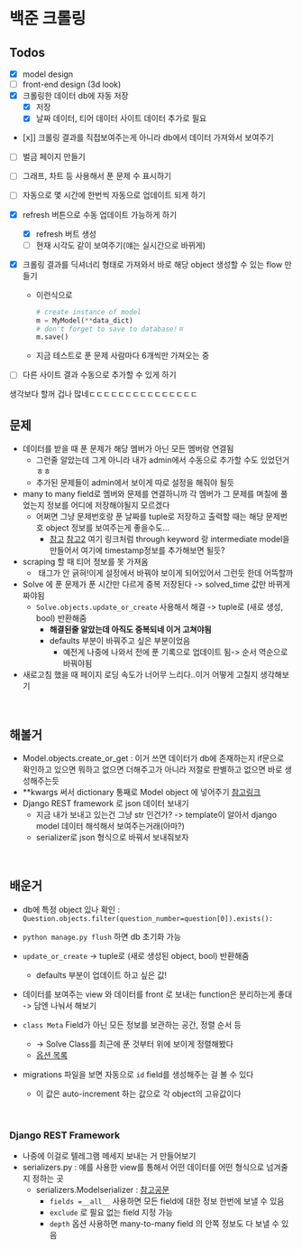 # 백준 크롤링

## Todos
- [x] model design
- [ ] front-end design (3d look)
- [x] 크롤링한 데이터 db에 자동 저장
    - [x] 저장
    - [x] 날짜 데이터, 티어 데이터 사이트 데이터 추가로 필요
- [x]] 크롤링 결과를 직접보여주는게 아니라 db에서 데이터 가져와서 보여주기
- [ ] 벌금 페이지 만들기
- [ ] 그래프, 차트 등 사용해서 푼 문제 수 표시하기
- [ ] 자동으로 몇 시간에 한번씩 자동으로 업데이트 되게 하기
- [x] refresh 버튼으로 수동 업데이트 가능하게 하기
    - [x] refresh 버트 생성
    - [ ] 현재 시각도 같이 보여주기(얘는 실시간으로 바뀌게)
- [x] 크롤링 결과를 딕셔너리 형태로 가져와서 바로 해당 object 생성할 수 있는 flow 만들기
    - 이런식으로
        ```python
        # create instance of model
        m = MyModel(**data_dict)
        # don't forget to save to database!ㅍ
        m.save()
        ```
    - 지금 테스트로 푼 문제 사람마다 6개씩만 가져오는 중
- [ ] 다른 사이트 결과 수동으로 추가할 수 있게 하기
        

생각보다 할꺼 겁나 많네ㄷㄷㄷㄷㄷㄷㄷㄷㄷㄷㄷㄷㄷㄷㄷ

## 문제
- 데이터를 받을 때 푼 문제가 해당 멤버가 아닌 모든 멤버랑 연결됨
    - 그런줄 알았는데 그게 아니라 내가 admin에서 수동으로 추가할 수도 있었던거ㅎㅎ
    - 추가된 문제들이 admin에서 보이게 따로 설정을 해줘야 될듯
- many to many field로 멤버와 문제를 연결하니까 각 멤버가 그 문제를 며칠에 풀었는지 정보를 어디에 저장해야될지 모르겠다
    - 어쩌면 그냥 문제번호랑 푼 날짜를 tuple로 저장하고 출력할 때는 해당 문제번호 object 정보를 보여주는게 좋을수도...
        - [참고](https://stackoverflow.com/questions/31776586/how-to-add-a-timestamp-to-a-manytomany-record)
        [참고2](https://docs.djangoproject.com/en/3.1/topics/db/models/)
        여기 링크처럼 through keyword 랑 intermediate model을 만들어서 여기에 timestamp정보를 추가해보면 될듯?
- scraping 할 때 티어 정보를 못 가져옴
    - <img> 태그가 안 긁혀!이게 설정에서 바꿔야 보이게 되어있어서 그런듯 한데 어뜩할까
- Solve 에 푼 문제가 푼 시간만 다르게 중복 저장된다 -> solved_time 값만 바뀌게 짜야됨
    - `Solve.objects.update_or_create` 사용해서 해결 -> tuple로 (새로 생성, bool) 반환해줌
        - **해결된줄 알았는데 아직도 중복되네 이거 고쳐야됨**
        - defaults 부분이 바꿔주고 싶은 부분이었음
            - 예전게 나중에 나와서 전에 푼 기록으로 업데이트 됨-> 순서 역순으로 바꿔야됨
- 새로고침 했을 때 페이지 로딩 속도가 너어무 느리다..이거 어떻게 고칠지 생각해보기

<br>

## 해볼거
- Model.objects.create_or_get : 이거 쓰면 데이터가 db에 존재하는지 if문으로 확인하고 있으면 뭐하고 없으면 더해주고가 아니라 저절로 판별하고 없으면 바로 생성해주는듯
- **kwargs 써서 dictionary 통째로 Model object 에 넣어주기 [참고링크](https://stackoverflow.com/questions/1571570/can-a-dictionary-be-passed-to-django-models-on-create)
- Django REST framework 로 json 데이터 보내기 
    - 지금 내가 보내고 있는건 그냥 str 인건가? -> template이 알아서 django model 데이터 해석해서 보여주는거래(아마?)
    - serializer로 json 형식으로 바꿔서 보내줘보자

<br>

## 배운거
- db에 특정 object 있나 확인 : `Question.objects.filter(question_number=question[0]).exists():`
- `python manage.py flush` 하면 db 초기화 가능
- `update_or_create` -> tuple로 (새로 생성된 object, bool) 반환해줌
    - defaults 부분이 업데이트 하고 싶은 값!

- 데이터를 보여주는 view 와 데이터를 front 로 보내는 function은 분리하는게 좋대 -> 담엔 나눠서 해보기
- `class Meta` Field가 아닌 모든 정보를 보관하는 공간, 정렬 순서 등
    - -> Solve Class를 최근에 푼 것부터 위에 보이게 정렬해봤다 
    - [옵션 목록](https://docs.djangoproject.com/en/3.1/ref/models/options/)

- migrations 파일을 보면 자동으로 `id` field를 생성해주는 걸 볼 수 있다
    - 이 값은 auto-increment 하는 값으로 각 object의 고유값이다

<br>

### Django REST Framework
- 나중에 이걸로 텔레그램 메세지 보내는 거 만들어보기
- serializers.py : 얘를 사용한 view를 통해서 어떤 데이터를 어떤 형식으로 넘겨줄지 정하는 곳
    - serializers.Modelserializer : [참고공문](https://www.django-rest-framework.org/api-guide/serializers/#dealing-with-nested-objects)
        - `fields =__all__` 사용하면 모든 field에 대한 정보 한번에 보낼 수 있음
        - `exclude` 로 필요 없는 field 지정 가능
        - `depth` 옵션 사용하면 many-to-many field 의 안쪽 정보도 다 보낼 수 있음